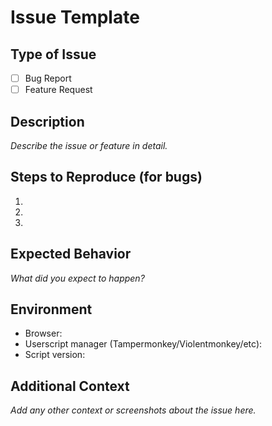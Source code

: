 # Issue Template

## Type of Issue

- [ ] Bug Report
- [ ] Feature Request

## Description

_Describe the issue or feature in detail._

## Steps to Reproduce (for bugs)

1.
2.
3.

## Expected Behavior

_What did you expect to happen?_

## Environment

- Browser:
- Userscript manager (Tampermonkey/Violentmonkey/etc):
- Script version:

## Additional Context

_Add any other context or screenshots about the issue here._

